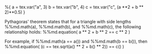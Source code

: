
%{
    a = tex.var("a", 3)
    b = tex.var("b", 4)
    c = tex.var("c", (a **2 + b ** 2)**0.5)
}

Pythagoras' theorem states that for a triangle with side lengths %%md.math(a), %%md.math(b), and %%md.math(c), the following relationship holds:
%%md.equation(
    a ** 2 + b ** 2 == c ** 2
)

For example, if %%md.math(a == a()) and %%md.math(b == b()), then 
%%md.equation(
    (c == tex.sqrt(a() ** 2 + b() ** 2)) == c()
)
